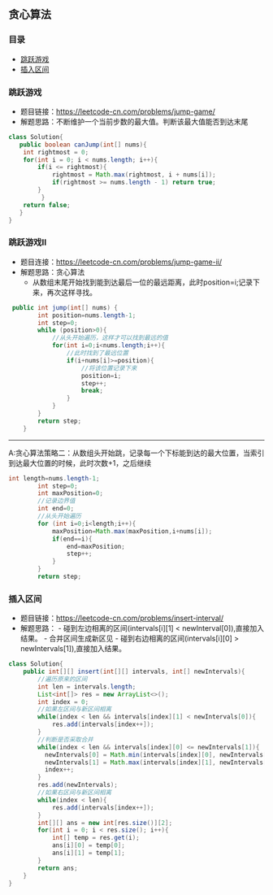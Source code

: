 ## 贪心算法

### 目录

* [跳跃游戏](#跳跃游戏)
* [插入区间](#插入区间)

### 跳跃游戏
- 题目链接：https://leetcode-cn.com/problems/jump-game/
- 解题思路：不断维护一个当前步数的最大值。判断该最大值能否到达末尾
```java
class Solution{
   public boolean canJump(int[] nums){
   	int rightmost = 0;
	for(int i = 0; i < nums.length; i++){
		if(i <= rightmost){
			rightmost = Math.max(rightmost, i + nums[i]);
			if(rightmost >= nums.length - 1) return true;
		}
	     }
	return false;
   }
}
```
### 跳跃游戏II
- 题目连接：https://leetcode-cn.com/problems/jump-game-ii/
- 解题思路：贪心算法
   - 从数组末尾开始找到能到达最后一位的最远距离，此时position=i;记录下来，再次这样寻找。

```java
 public int jump(int[] nums) {
        int position=nums.length-1;
        int step=0;
        while (position>0){
            //从头开始遍历，这样才可以找到最远的值
            for(int i=0;i<nums.length;i++){
                //此时找到了最远位置
                if(i+nums[i]>=position){
                    //将该位置记录下来
                    position=i;
                    step++;
                    break;
                }
            }
        }
        return step;
    }
```
---
A:贪心算法策略二：从数组头开始跳，记录每一个下标能到达的最大位置，当索引到达最大位置的时候，此时次数+1，之后继续
```java
int length=nums.length-1;
        int step=0;
        int maxPosition=0;
        //记录边界值
        int end=0;
        //从头开始遍历
        for (int i=0;i<length;i++){
            maxPosition=Math.max(maxPosition,i+nums[i]);
            if(end==i){
                end=maxPosition;
                step++;
            }
        }
        return step;
```

### 插入区间
- 题目链接：https://leetcode-cn.com/problems/insert-interval/
- 解题思路：
      - 碰到左边相离的区间(intervals[i][1] < newInterval[0]),直接加入结果。
      - 合并区间生成新区见
      - 碰到右边相离的区间(intervals[i][0] > newIntervals[1]),直接加入结果。
```java
class Solution{
    public int[][] insert(int[][] intervals, int[] newIntervals){
        //遍历原来的区间
        int len = intervals.length;
        List<int[]> res = new ArrayList<>();
        int index = 0;
        //如果左区间与新区间相离
        while(index < len && intervals[index][1] < newIntervals[0]){
            res.add(intervals[index++]);
        }
        //判断是否采取合并
        while(index < len && intervals[index][0] <= newIntervals[1]){
          newIntervals[0] = Math.min(intervals[index][0], newIntervals[0]);
          newIntervals[1] = Math.max(intervals[index][1], newIntervals[1]);
          index++;
        }
        res.add(newIntervals);
        //如果右区间与新区间相离
        while(index < len){
            res.add(intervals[index++]);
        }
        int[][] ans = new int[res.size()][2];
        for(int i = 0; i < res.size(); i++){
            int[] temp = res.get(i);
            ans[i][0] = temp[0];
            ans[i][1] = temp[1];
        }
        return ans;
    }
}
```
